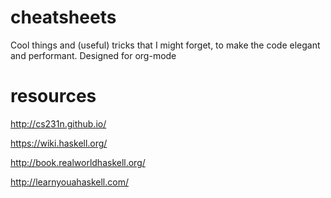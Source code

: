 # cheatsheets
Cool things and (useful) tricks that I might forget, to make the code elegant and performant. Designed for org-mode
# resources

http://cs231n.github.io/

https://wiki.haskell.org/

http://book.realworldhaskell.org/

http://learnyouahaskell.com/
